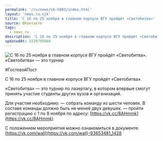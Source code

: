 ```yaml
---
permalink: '/ru/news/vk-5803/index.html'
layout: 'news.ru.njk'
title: 'С 16 по 25 ноября в главном корпусе ВГУ пройдёт «Светобитва»'
source: ВКонтакте
tags:
  - news_ru
description: 'С 16 по 25 ноября в главном корпусе ВГУ пройдёт «Светобитва»'
updatedAt: 1539795660
---
```

![С 16 по 25 ноября в главном корпусе ВГУ пройдёт «Светобитва». «Светобитва» — это турнир](https://sun9-4.userapi.com/impf/c846522/v846522011/1114fe/U39OKfz71b8.jpg?size=1280x853&quality=96&proxy=1&sign=1da5b1f07560c8296f9408889c61236c&c_uniq_tag=BMXOCGN8ABX_DKHrZr2490r96X1CfAJs_dffMTyo2nc&type=album)

#ГостевойПост

С 16 по 25 ноября в главном корпусе ВГУ пройдёт «Светобитва».

«Светобитва» — это турнир по лазертагу, в котором впервые смогут принять участие студенты других вузов и организаций.

Для участия необходимо:
— собрать команду из шести человек. В составе команды должно быть не менеё двух девушек.
— пройти регистрацию с 1 по 8 ноября по адресу: [https://vk.cc/8AHmmk](https://vk.cc/8AHmmk)

С положением мероприятия можно ознакомиться в документе:
[https://vk.com/wall](https://vk.com/wall)-93653481_1428
